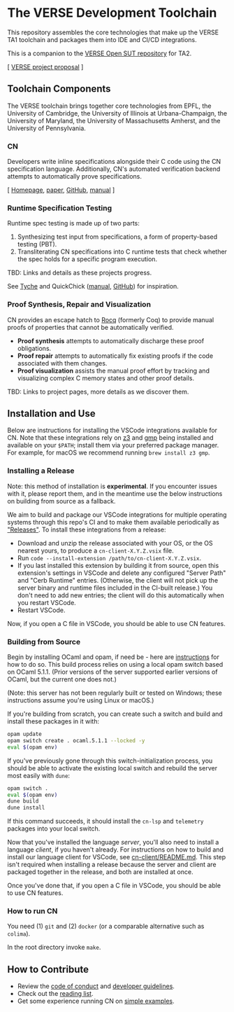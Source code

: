 # The VERSE Development Toolchain

This repository assembles the core technologies that make up the VERSE TA1
toolchain and packages them into IDE and CI/CD integrations.

This is a companion to the [VERSE Open SUT
repository](https://github.com/GaloisInc/VERSE-OpenSUT) for TA2.

[ [VERSE project proposal](https://drive.google.com/drive/u/0/folders/1S6wk-aXLZh_dNGU0IcKxB2tnXe5zjV1C) ]

## Toolchain Components

The VERSE toolchain brings together core technologies from EPFL, the University
of Cambridge, the University of Illinois at Urbana-Champaign, the University of
Maryland, the University of Massachusetts Amherst, and the University of
Pennsylvania.

### CN

Developers write inline specifications alongside their C code using the CN
specification language. Additionally, CN's automated verification backend
attempts to automatically prove specifications.

[ [Homepage](https://www.cl.cam.ac.uk/~cp526/popl23.html),
[paper](https://www.cl.cam.ac.uk/~cp526/popl23.pdf),
[GitHub](https://github.com/rems-project/cerberus/tree/master/backend/cn),
[manual](https://github.com/rems-project/cerberus/tree/master/backend/cn/manual) ]

### Runtime Specification Testing

Runtime spec testing is made up of two parts:

1. Synthesizing test input from specifications, a form of property-based testing (PBT).
1. Transliterating CN specifications into C runtime tests that check whether the spec holds for a specific program execution.

TBD: Links and details as these projects progress.

See [Tyche](https://github.com/tyche-pbt/tyche-extension) and QuickChick ([manual](https://softwarefoundations.cis.upenn.edu/qc-current/index.html), [GitHub](https://github.com/QuickChick/QuickChick)) for inspiration.

### Proof Synthesis, Repair and Visualization

CN provides an escape hatch to [Rocq](https://rocq-prover.org) (formerly Coq) to provide manual proofs of properties that cannot be automatically verified.

- **Proof synthesis** attempts to automatically discharge these proof obligations.
- **Proof repair** attempts to automatically fix existing proofs if the code
  associated with them changes.
- **Proof visualization** assists the manual proof effort by tracking and
  visualizing complex C memory states and other proof details.

TBD: Links to project pages, more details as we discover them.

## Installation and Use

Below are instructions for installing the VSCode integrations available for CN.
Note that these integrations rely on
[z3](https://github.com/Z3Prover/z3/releases) and [gmp](https://gmplib.org/)
being installed and available on your `$PATH`; install them via your preferred
package manager. For example, for macOS we recommend running `brew install z3
gmp`.

### Installing a Release

Note: this method of installation is **experimental**. If you encounter issues
with it, please report them, and in the meantime use the below instructions on
building from source as a fallback.

We aim to build and package our VSCode integrations for multiple operating
systems through this repo's CI and to make them available periodically as
["Releases"](https://github.com/GaloisInc/VERSE-Toolchain/releases). To install
these integrations from a release:
- Download and unzip the release associated with your OS, or the OS nearest
  yours, to produce a `cn-client-X.Y.Z.vsix` file.
- Run `code --install-extension /path/to/cn-client-X.Y.Z.vsix`.
- If you last installed this extension by building it from source, open this
  extension's settings in VSCode and delete any configured "Server Path" and
  "Cerb Runtime" entries. (Otherwise, the client will not pick up the server
  binary and runtime files included in the CI-built release.) You don't need to
  add new entries; the client will do this automatically when you restart
  VSCode.
- Restart VSCode.

Now, if you open a C file in VSCode, you should be able to use CN features.


### Building from Source

Begin by installing OCaml and opam, if need be - here are
[instructions](https://ocaml.org/docs/installing-ocaml) for how to do so. This
build process relies on using a local opam switch based on OCaml 5.1.1. (Prior
versions of the server supported earlier versions of OCaml, but the current one
does not.)

(Note: this server has not been regularly built or tested on Windows; these
instructions assume you're using Linux or macOS.)

If you're building from scratch, you can create such a switch and build and
install these packages in it with:
```sh
opam update
opam switch create . ocaml.5.1.1 --locked -y
eval $(opam env)
```

If you've previously gone through this switch-initialization process, you should
be able to activate the existing local switch and rebuild the server most easily
with `dune`:
```sh
opam switch .
eval $(opam env)
dune build
dune install
```

If this command succeeds, it should install the `cn-lsp` and `telemetry`
packages into your local switch.

Now that you've installed the language _server_, you'll also need to install a
language _client_, if you haven't already. For instructions on how to build and
install our language client for VSCode, see
[cn-client/README.md](cn-client/README.md). This step isn't required when
installing a release because the server and client are packaged together in the
release, and both are installed at once.

Once you've done that, if you open a C file in VSCode, you should be able to use
CN features.


### How to run CN

You need (1) `git` and (2) `docker` (or a comparable alternative such as `colima`).

In the root directory invoke `make`.

## How to Contribute

- Review the [code of conduct](CONDUCT.md) and [developer guidelines](CONTRIBUTING.md).
- Check out the [reading list](docs/reading_list.md).
- Get some experience running CN on [simple examples](cn-intro).
